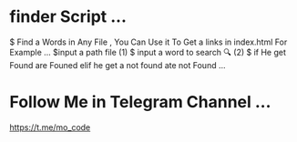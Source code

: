 # finder Script ...
$ Find a Words in Any File , You Can Use it To Get a links in index.html For Example ...
$input a path file (1)
$ input a word to search 🔍 (2) 
$ if He get Found are Founed elif he get a not found  ate not Found ...
# Follow Me in Telegram Channel ...
https://t.me/mo_code
